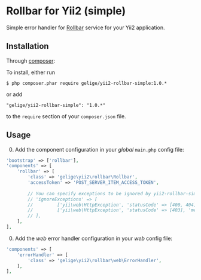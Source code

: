 Rollbar for Yii2 (simple)
=========================

Simple error handler for [Rollbar](http://rollbar.com/) service for your Yii2 application.


Installation
------------

Through [composer](http://getcomposer.org/download/): 

 To install, either run
 ```
 $ php composer.phar require gelige/yii2-rollbar-simple:1.0.*
 ```
 or add
 ```
 "gelige/yii2-rollbar-simple": "1.0.*"
 ```
 to the `require` section of your `composer.json` file.


Usage
-----
0. Add the component configuration in your *global* `main.php` config file:
 ```php
 'bootstrap' => ['rollbar'],
 'components' => [
     'rollbar' => [
         'class' => 'gelige\yii2\rollbar\Rollbar',
         'accessToken' => 'POST_SERVER_ITEM_ACCESS_TOKEN',
         
         // You can specify exceptions to be ignored by yii2-rollbar-simple:
         // 'ignoreExceptions' => [
         //         ['yii\web\HttpException', 'statusCode' => [400, 404]],
         //         ['yii\web\HttpException', 'statusCode' => [403], 'message' => ['This action is forbidden']],
         // ],
     ],
 ],
 ```

0. Add the *web* error handler configuration in your *web* config file:
 ```php
 'components' => [
     'errorHandler' => [
         'class' => 'gelige\yii2\rollbar\web\ErrorHandler',
     ],
 ],
 ```

